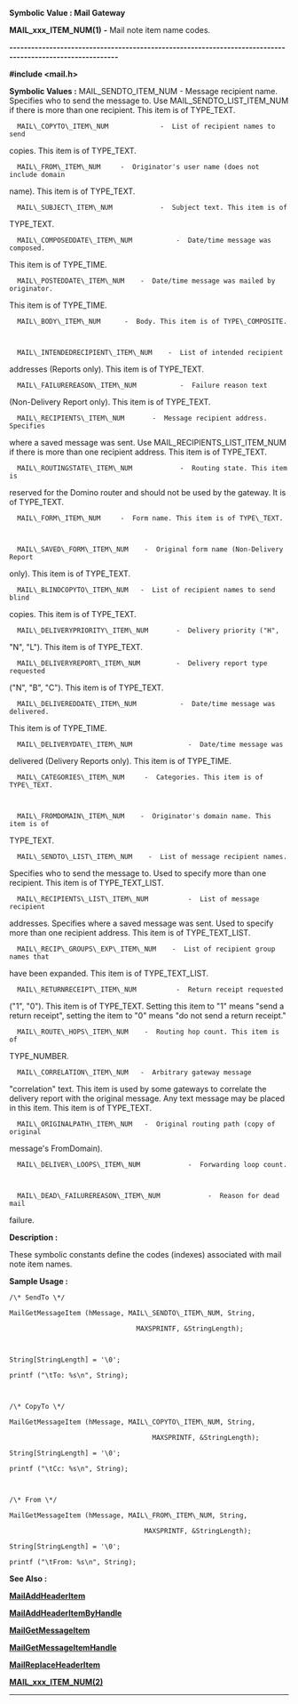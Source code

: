 




<!--
 /\* Font Definitions \*/
 @font-face
 {font-family:Courier;
 panose-1:2 7 4 9 2 2 5 2 4 4;}
@font-face
 {font-family:"Tms Rmn";
 panose-1:2 2 6 3 4 5 5 2 3 4;}
@font-face
 {font-family:Helv;
 panose-1:2 11 6 4 2 2 2 3 2 4;}
@font-face
 {font-family:"Cambria Math";
 panose-1:2 4 5 3 5 4 6 3 2 4;}
 /\* Style Definitions \*/
 p.MsoNormal, li.MsoNormal, div.MsoNormal
 {margin-top:0cm;
 margin-right:0cm;
 margin-bottom:8.0pt;
 margin-left:0cm;
 line-height:107%;
 font-size:11.0pt;
 font-family:"Calibri",sans-serif;}
.MsoChpDefault
 {font-size:11.0pt;}
.MsoPapDefault
 {margin-bottom:8.0pt;
 line-height:107%;}
 /\* Page Definitions \*/
 @page WordSection1
 {size:612.0pt 792.0pt;
 margin:72.0pt 72.0pt 72.0pt 72.0pt;}
div.WordSection1
 {page:WordSection1;}
-->




 


**Symbolic Value : Mail Gateway**



**MAIL\_xxx\_ITEM\_NUM(1)** **-** Mail note
item name codes.


**----------------------------------------------------------------------------------------------------------**



**#include <mail.h>**


 **Symbolic Values :**      MAIL\_SENDTO\_ITEM\_NUM             -  Message recipient name.
Specifies who to send the message to. Use MAIL\_SENDTO\_LIST\_ITEM\_NUM if there is
more than one recipient. This item is of TYPE\_TEXT.  

  

      MAIL\_COPYTO\_ITEM\_NUM             -  List of recipient names to send
copies. This item is of TYPE\_TEXT.  

  

      MAIL\_FROM\_ITEM\_NUM     -  Originator's user name (does not include domain
name). This item is of TYPE\_TEXT.  

  

      MAIL\_SUBJECT\_ITEM\_NUM            -  Subject text. This item is of
TYPE\_TEXT.  

  

      MAIL\_COMPOSEDDATE\_ITEM\_NUM           -  Date/time message was composed.
This item is of TYPE\_TIME.  

  

      MAIL\_POSTEDDATE\_ITEM\_NUM    -  Date/time message was mailed by originator.
This item is of TYPE\_TIME.  

  

      MAIL\_BODY\_ITEM\_NUM      -  Body. This item is of TYPE\_COMPOSITE.  

  

      MAIL\_INTENDEDRECIPIENT\_ITEM\_NUM    -  List of intended recipient
addresses (Reports only). This item is of TYPE\_TEXT.  

  

      MAIL\_FAILUREREASON\_ITEM\_NUM           -  Failure reason text
(Non-Delivery Report only). This item is of TYPE\_TEXT.  

  

      MAIL\_RECIPIENTS\_ITEM\_NUM       -  Message recipient address. Specifies
where a saved message was sent. Use MAIL\_RECIPIENTS\_LIST\_ITEM\_NUM if there is
more than one recipient address. This item is of TYPE\_TEXT.  

  

      MAIL\_ROUTINGSTATE\_ITEM\_NUM            -  Routing state. This item is
reserved for the Domino router and should not be used by the gateway. It is of
TYPE\_TEXT.  

  

      MAIL\_FORM\_ITEM\_NUM     -  Form name. This item is of TYPE\_TEXT.  

  

      MAIL\_SAVED\_FORM\_ITEM\_NUM    -  Original form name (Non-Delivery Report
only). This item is of TYPE\_TEXT.  

  

      MAIL\_BLINDCOPYTO\_ITEM\_NUM   -  List of recipient names to send blind
copies. This item is of TYPE\_TEXT.  

  

      MAIL\_DELIVERYPRIORITY\_ITEM\_NUM       -  Delivery priority ("H",
"N", "L"). This item is of TYPE\_TEXT.  

  

      MAIL\_DELIVERYREPORT\_ITEM\_NUM         -  Delivery report type requested
("N", "B", "C"). This item is of TYPE\_TEXT.  

  

      MAIL\_DELIVEREDDATE\_ITEM\_NUM           -  Date/time message was delivered.
This item is of TYPE\_TIME.  

  

      MAIL\_DELIVERYDATE\_ITEM\_NUM              -  Date/time message was
delivered (Delivery Reports only). This item is of TYPE\_TIME.  

  

      MAIL\_CATEGORIES\_ITEM\_NUM     -  Categories. This item is of TYPE\_TEXT.  

  

      MAIL\_FROMDOMAIN\_ITEM\_NUM    -  Originator's domain name. This item is of
TYPE\_TEXT.  

  

      MAIL\_SENDTO\_LIST\_ITEM\_NUM    -  List of message recipient names.
Specifies who to send the message to. Used to specify more than one recipient.
This item is of TYPE\_TEXT\_LIST.  

  

      MAIL\_RECIPIENTS\_LIST\_ITEM\_NUM          -  List of message recipient
addresses. Specifies where a saved message was sent. Used to specify more than
one recipient address. This item is of TYPE\_TEXT\_LIST.  

  

      MAIL\_RECIP\_GROUPS\_EXP\_ITEM\_NUM    -  List of recipient group names that
have been expanded. This item is of TYPE\_TEXT\_LIST.  

  

      MAIL\_RETURNRECEIPT\_ITEM\_NUM          -  Return receipt requested
("1", "0"). This item is of TYPE\_TEXT. Setting this item to
"1" means "send a return receipt", setting the item to
"0" means "do not send a return receipt."  

  

      MAIL\_ROUTE\_HOPS\_ITEM\_NUM    -  Routing hop count. This item is of
TYPE\_NUMBER.  

  

      MAIL\_CORRELATION\_ITEM\_NUM   -  Arbitrary gateway message
"correlation" text. This item is used by some gateways to correlate
the delivery report with the original message. Any text message may be placed
in this item. This item is of TYPE\_TEXT.  

  

      MAIL\_ORIGINALPATH\_ITEM\_NUM   -  Original routing path (copy of original
message's FromDomain).  

  

      MAIL\_DELIVER\_LOOPS\_ITEM\_NUM            -  Forwarding loop count.  

  

      MAIL\_DEAD\_FAILUREREASON\_ITEM\_NUM            -  Reason for dead mail
failure.  

  




**Description :**



These
symbolic constants define the codes (indexes) associated with mail note item
names.


 **Sample Usage :**


    /\* SendTo \*/  

    MailGetMessageItem (hMessage, MAIL\_SENDTO\_ITEM\_NUM, String,   

                                    MAXSPRINTF, &StringLength);  

  

    String[StringLength] = '\0';  

    printf ("\tTo: %s\n", String);  

  

    /\* CopyTo \*/  

    MailGetMessageItem (hMessage, MAIL\_COPYTO\_ITEM\_NUM, String,   

                                        MAXSPRINTF, &StringLength);  

    String[StringLength] = '\0';  

    printf ("\tCc: %s\n", String);  

  

    /\* From \*/  

    MailGetMessageItem (hMessage, MAIL\_FROM\_ITEM\_NUM, String,   

                                      MAXSPRINTF, &StringLength);  

    String[StringLength] = '\0';  

    printf ("\tFrom: %s\n", String);


 **See Also :**


**[MailAddHeaderItem](MailAddHeaderItem.md)**


**[MailAddHeaderItemByHandle](MailAddHeaderItemByHandle.md)**


**[MailGetMessageItem](MailGetMessageItem.md)**


**[MailGetMessageItemHandle](MailGetMessageItemHandle.md)**


**[MailReplaceHeaderItem](MailReplaceHeaderItem.md)**


**[MAIL\_xxx\_ITEM\_NUM(2)](notes:///8525872100478C66/61FD4E9848264AD28525620B006BA8BD/9AB3CEDDDF02771B8525667A006D464F)**



----------------------------------------------------------------------------------------------------------


 





